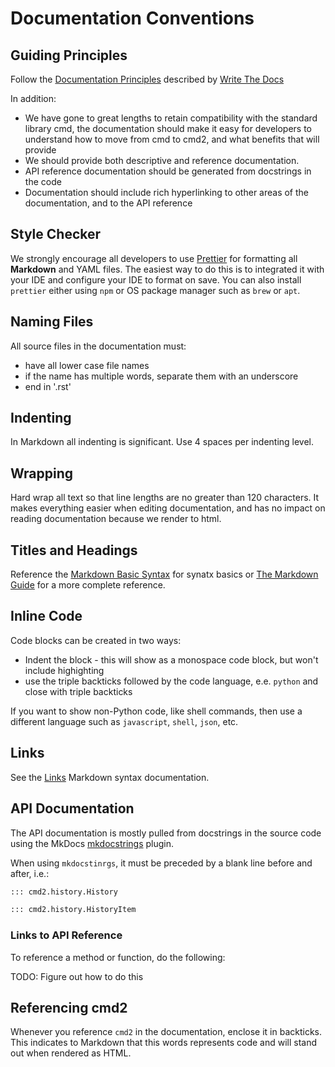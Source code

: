 # Documentation Conventions

## Guiding Principles

Follow the [Documentation Principles](http://www.writethedocs.org/guide/writing/docs-principles/) described by [Write The Docs](http://www.writethedocs.org)

In addition:

- We have gone to great lengths to retain compatibility with the standard library cmd, the documentation should make it easy for developers to understand how to move from cmd to cmd2, and what benefits that will provide
- We should provide both descriptive and reference documentation.
- API reference documentation should be generated from docstrings in the code
- Documentation should include rich hyperlinking to other areas of the documentation, and to the API reference

## Style Checker

We strongly encourage all developers to use [Prettier](https://prettier.io/) for formatting all **Markdown** and YAML files. The easiest way to do this is to integrated it with your IDE and configure your IDE to format on save. You can also install `prettier` either using `npm` or OS package manager such as `brew` or `apt`.

## Naming Files

All source files in the documentation must:

- have all lower case file names
- if the name has multiple words, separate them with an underscore
- end in '.rst'

## Indenting

In Markdown all indenting is significant. Use 4 spaces per indenting level.

## Wrapping

Hard wrap all text so that line lengths are no greater than 120 characters. It makes everything easier when editing documentation, and has no impact on reading documentation because we render to html.

## Titles and Headings

Reference the [Markdown Basic Syntax](https://www.markdownguide.org/basic-syntax/) for synatx basics or [The Markdown Guide](https://www.markdownguide.org/) for a more complete reference.

## Inline Code

Code blocks can be created in two ways:

- Indent the block - this will show as a monospace code block, but won't include highighting
- use the triple backticks followed by the code language, e.e. `python` and close with triple backticks

If you want to show non-Python code, like shell commands, then use a different language such as `javascript`, `shell`, `json`, etc.

## Links

See the [Links](https://www.markdownguide.org/basic-syntax/) Markdown syntax documentation.

## API Documentation

The API documentation is mostly pulled from docstrings in the source code using the MkDocs [mkdocstrings](https://mkdocstrings.github.io/) plugin.

When using `mkdocstinrgs`, it must be preceded by a blank line before and after, i.e.:

```markdown
::: cmd2.history.History

::: cmd2.history.HistoryItem
```

### Links to API Reference

To reference a method or function, do the following:

TODO: Figure out how to do this

## Referencing cmd2

Whenever you reference `cmd2` in the documentation, enclose it in backticks. This indicates to Markdown that this words represents code and will stand out when rendered as HTML.

